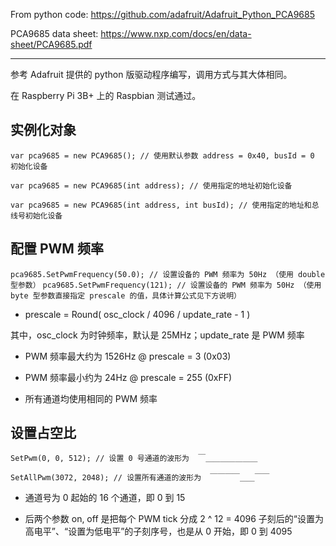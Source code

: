 From python code: https://github.com/adafruit/Adafruit_Python_PCA9685

PCA9685 data sheet: https://www.nxp.com/docs/en/data-sheet/PCA9685.pdf

--------

参考 Adafruit 提供的 python 版驱动程序编写，调用方式与其大体相同。

在 Raspberry Pi 3B+ 上的 Raspbian 测试通过。


实例化对象
--------

`var pca9685 = new PCA9685(); // 使用默认参数 address = 0x40, busId = 0 初始化设备`

`var pca9685 = new PCA9685(int address); // 使用指定的地址初始化设备`

`var pca9685 = new PCA9685(int address, int busId); // 使用指定的地址和总线号初始化设备`

配置 PWM 频率
--------

`pca9685.SetPwmFrequency(50.0); // 设置设备的 PWM 频率为 50Hz （使用 double 型参数）`
`pca9685.SetPwmFrequency(121); // 设置设备的 PWM 频率为 50Hz （使用 byte 型参数直接指定 prescale 的值，具体计算公式见下方说明）`

* prescale = Round( osc_clock / 4096 / update_rate  - 1 )

其中，osc_clock 为时钟频率，默认是 25MHz；update_rate 是 PWM 频率

* PWM 频率最大约为 1526Hz @ prescale = 3 (0x03)
* PWM 频率最小约为 24Hz @ prescale = 255 (0xFF)

* 所有通道均使用相同的 PWM 频率

设置占空比
--------

`SetPwm(0, 0, 512); // 设置 0 号通道的波形为  ￣＿＿＿＿＿＿＿`

`SetAllPwm(3072, 2048); // 设置所有通道的波形为  ￣￣￣￣＿＿￣￣`

* 通道号为 0 起始的 16 个通道，即 0 到 15

* 后两个参数 on, off 是把每个 PWM tick 分成 2 ^ 12 = 4096 子刻后的“设置为高电平”、“设置为低电平”的子刻序号，也是从 0 开始，即 0 到 4095
